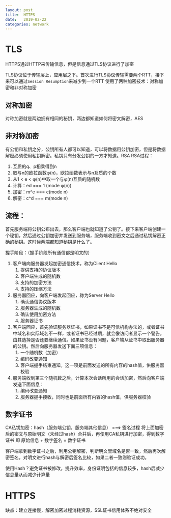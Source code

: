 ```yaml
---
layout: post
title:  HTTPS
date:   2019-02-22
categories: network
---
```


# TLS
HTTPS通过HTTP来传输信息，但是信息通过TLS协议进行了加密

TLS协议位于传输层上，应用层之下。首次进行TLS协议传输需要两个RTT，接下来可以通过`Session Resumption`来减少到一个RTT
使用了两种加密技术：对称加密和非对称加密

## 对称加密
对称加密就是两边拥有相同的秘钥，两边都知道如何将密文解密，AES

## 非对称加密
有公钥和私钥之分，公钥所有人都可以知道，可以将数据用公钥加密，但是将数据解密必须使用私钥解密。私钥只有分发公钥的一方才知道。RSA
RSA过程：
1. 互质的q、p相乘得到n
2. 取与n的欧拉函数φ(n)，欧拉函数表示与n互质的个数
3. 从1 < e < φ(n)中取一个与φ(n)互质的随机数
4. 计算：ed === 1 (mode φ(n))
5. 加密：m^e === c(mode n)
6. 解密：c^d === m(mode n)

## 流程：
首先服务端将公钥公布出去，那么客户端也就知道了公钥了。接下来客户端创建一个秘钥，然后通过公钥加密并发送到服务端，服务端收到密文之后通过私钥解密正确的秘钥。这时候两端都知道秘钥是什么了。

握手阶段：（握手阶段所有通信都是明文的）
1. 客户端向服务器发起加密通信技术，称为Client Hello
   1. 提供支持的协议版本
   2. 客户端生成的随机数
   3. 支持的加密方法
   4. 支持的压缩方法
2. 服务器回应，向客户端发起回应，称为Server Hello
   1. 确认通信协议版本
   2. 服务器生成的随机数
   3. 确认使用加密方法
   4. 服务器证书
3. 客户端回应，首先验证服务器证书，如果证书不是可信机构办法的，或者证书中域名和实际域名不一样，或者证书已经过期，就会像访问者显示一个警告，由其选择是否还要继续通信。如果证书没有问题，客户端从证书中取出服务器的公钥。然后向服务器发送下面三项信息：
   1. 一个随机数（加密）
   2. 编码改变通知
   3. 客户端握手结束通知。这一项是前面发送的所有内容的hash值，供服务器校验
4. 服务端收到第三个随机数之后，计算本次会话所用的会话加密，然后向客户端发送下面信息：
   1. 编码改变通知
   2. 服务器握手接收，同时也是前面所有内容的hash值，供服务器校验


## 数字证书
CA私钥加密：hash（服务端公钥，服务端其他信息） ===> 签名过程
将上面加密后的密文与原始明文（未经过hash）合并后，再使用CA私钥进行加密，得到数字证书
即 原始信息 + 数字签名  =  数字证书

客户端拿到数字证书之后，利用公钥解密，判断明文里域名是否一致，然后再次解密签名，对明文进行hash与解密后签名比较，如果二者一致则验证成功。

使用Hash？避免证书被修改，提升效率，身份证明包括的信息较多，hash后减少信息量从而减少计算量

# HTTPS
缺点：建立连接慢，解密加密过程消耗资源，SSL证书信用体系不绝对安全